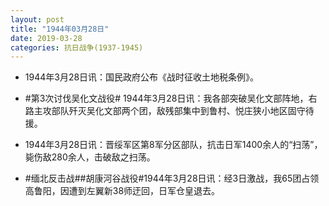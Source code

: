 ```yaml
---
layout: post
title: "1944年03月28日"
date: 2019-03-28
categories: 抗日战争(1937-1945)
---
```


<meta name="referrer" content="no-referrer" />

- 1944年3月28日讯：国民政府公布《战时征收土地税条例》。 

- #第3次讨伐吴化文战役# 1944年3月28日讯：我各部突破吴化文部阵地，右路主攻部队歼灭吴化文部两个团，敌残部集中到鲁村、悦庄狭小地区固守待援。 

- 1944年3月28日讯：晋绥军区第8军分区部队，抗击日军1400余人的“扫荡”，毙伤敌280余人，击破敌之扫荡。 

- #缅北反击战##胡康河谷战役#1944年3月28日讯：经3日激战，我65团占领高鲁阳，因遭到左翼新38师迂回，日军仓皇退去。 

